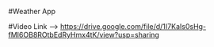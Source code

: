 #Weather App

#Video Link --> https://drive.google.com/file/d/1I7KaIs0sHg-fMI6OB8ROtbEdRyHmx4tK/view?usp=sharing
